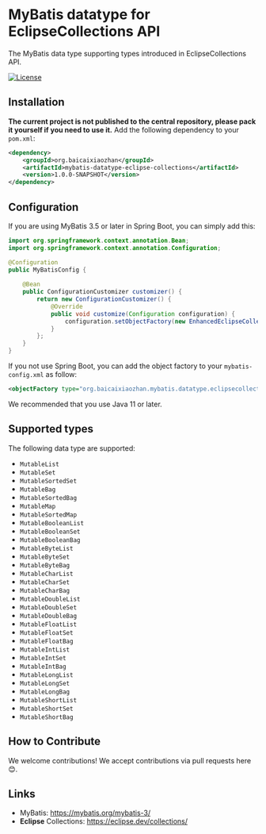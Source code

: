 # MyBatis datatype for EclipseCollections API

The MyBatis data type supporting types introduced in EclipseCollections API.

[![License](http://img.shields.io/:license-apache-brightgreen.svg)](http://www.apache.org/licenses/LICENSE-2.0.html)

## Installation

**The current project is not published to the central repository, please pack it yourself if you need to use it.**
Add the following dependency to your `pom.xml`:

```xml
<dependency>
    <groupId>org.baicaixiaozhan</groupId>
    <artifactId>mybatis-datatype-eclipse-collections</artifactId>
    <version>1.0.0-SNAPSHOT</version>
</dependency>
```

## Configuration

If you are using MyBatis 3.5 or later in Spring Boot, you can simply add this:

```java
import org.springframework.context.annotation.Bean;
import org.springframework.context.annotation.Configuration;

@Configuration
public MyBatisConfig {
    
    @Bean 
    public ConfigurationCustomizer customizer() {
        return new ConfigurationCustomizer() {
            @Override
            public void customize(Configuration configuration) {
                configuration.setObjectFactory(new EnhancedEclipseCollectionsObjectFactory());
            }
        };
    }
}
```

If you not use Spring Boot, you can add the object factory to your `mybatis-config.xml` as follow:

```xml
<objectFactory type="org.baicaixiaozhan.mybatis.datatype.eclipsecollections.factory.EnhancedEclipseCollectionsObjectFactory" />
```
We recommended that you use Java 11 or later.

## Supported types

The following data type are supported:

- `MutableList`
- `MutableSet`
- `MutableSortedSet`
- `MutableBag`
- `MutableSortedBag`
- `MutableMap`
- `MutableSortedMap`
- `MutableBooleanList`
- `MutableBooleanSet`
- `MutableBooleanBag`
- `MutableByteList`
- `MutableByteSet`
- `MutableByteBag`
- `MutableCharList`
- `MutableCharSet`
- `MutableCharBag`
- `MutableDoubleList`
- `MutableDoubleSet`
- `MutableDoubleBag`
- `MutableFloatList`
- `MutableFloatSet`
- `MutableFloatBag`
- `MutableIntList`
- `MutableIntSet`
- `MutableIntBag`
- `MutableLongList`
- `MutableLongSet`
- `MutableLongBag`
- `MutableShortList`
- `MutableShortSet`
- `MutableShortBag`

## How to Contribute

We welcome contributions! We accept contributions via pull requests here 😊.

## Links

- MyBatis: https://mybatis.org/mybatis-3/
- **Eclipse** Collections: https://eclipse.dev/collections/